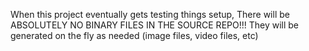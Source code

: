 When this project eventually gets testing things setup, There will be ABSOLUTELY NO BINARY FILES IN THE SOURCE REPO!!! They will be generated on the fly as needed (image files, video files, etc)